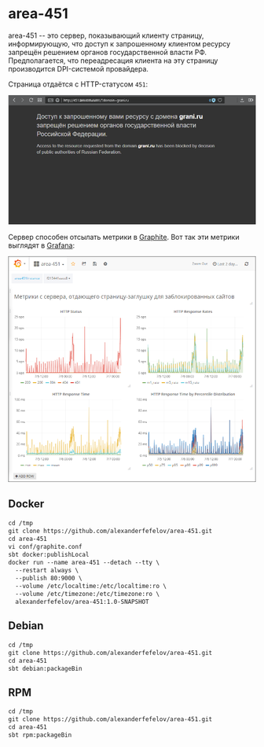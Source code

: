 # area-451

area-451 -- это сервер, показывающий клиенту страницу, информирующую, что доступ
к запрошенному клиентом ресурсу запрещён решением органов государственной власти РФ.
Предполагается, что переадресация клиента на эту страницу производится DPI-системой провайдера.

Страница отдаётся с HTTP-статусом `451`:

![Страница 451](https://raw.githubusercontent.com/alexanderfefelov/area-451/master/doc/page451.png)

Сервер способен отсылать метрики в [Graphite](http://graphite.readthedocs.io/).
Вот так эти метрики выглядят в [Grafana](http://graphite.readthedocs.io/en/latest/):

![Метрики](https://raw.githubusercontent.com/alexanderfefelov/area-451/master/doc/metrics.png)

## Docker

    cd /tmp
    git clone https://github.com/alexanderfefelov/area-451.git
    cd area-451
    vi conf/graphite.conf
    sbt docker:publishLocal
    docker run --name area-451 --detach --tty \
      --restart always \
      --publish 80:9000 \
      --volume /etc/localtime:/etc/localtime:ro \
      --volume /etc/timezone:/etc/timezone:ro \
      alexanderfefelov/area-451:1.0-SNAPSHOT

## Debian

    cd /tmp
    git clone https://github.com/alexanderfefelov/area-451.git
    cd area-451
    sbt debian:packageBin

## RPM

    cd /tmp
    git clone https://github.com/alexanderfefelov/area-451.git
    cd area-451
    sbt rpm:packageBin
